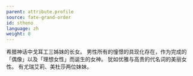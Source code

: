 ```yaml
---
parent: attribute.profile
source: fate-grand-order
id: stheno
language: zh
weight: 0
---
```


希腊神话中戈耳工三姊妹的长女。
男性所有的憧憬的具现化存在，作为完成的「偶像」以及「理想女性」而诞生的女神。
犹如优雅与高贵的代名词的美丽女性。
有尤瑞艾莉、美杜莎两位妹妹。
